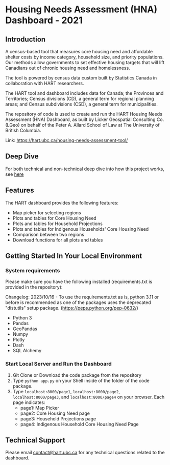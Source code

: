 # Housing Needs Assessment (HNA) Dashboard - 2021

## Introduction

A census-based tool that measures core housing need and affordable shelter costs by income category, household size, and priority populations. Our methods allow governments to set effective housing targets that will lift Canadians out of chronic housing need and homelessness.

The tool is powered by census data custom built by Statistics Canada in collaboration with HART researchers.

The HART tool and dashboard includes data for Canada; the Provinces and Territories; Census divisions (CD), a general term for regional planning areas; and Census subdivisions (CSD), a general term for municipalities.  

The repository of code is used to create and run the HART Housing Needs Assessment (HNA) Dashboard, as built by Licker Geospatial Consulting Co. (LGeo) on behalf of the Peter A. Allard School of Law at The University of British Columbia.

Link: https://hart.ubc.ca/housing-needs-assessment-tool/

## Deep Dive
For both technical and non-technical deep dive into how this project works, see [here](docs/DeepDive.md)

## Features

The HART dashboard provides the following features:

- Map picker for selecting regions
- Plots and tables for Core Housing Need
- Plots and tables for Household Projections
- Plots and tables for Indigenous Households' Core Housing Need
- Comparison between two regions
- Download functions for all plots and tables

## Getting Started In Your Local Environment

### System requirements

Please make sure you have the following installed (requirements.txt is provided in the repository):

Changelog: 
2023/10/16 - To use the requirements.txt as is, python 3.11 or before is recommended as one of the packages uses the 
deprecated "distutils" setup package.  (https://peps.python.org/pep-0632/)

- Python 3
- Pandas
- GeoPandas
- Numpy
- Plotly
- Dash
- SQL Alchemy

### Start Local Server and Run the Dashboard

1. Git Clone or Download the code package from the repository
2. Type `python app.py` on your Shell inside of the folder of the code package.
3. Type `localhost:8000/page1`, `localhost:8000/page2`, `localhost:8000/page3`, and `localhost:8000/page4` on your browser. Each page indicates:
    - page1: Map Picker
    - page2: Core Housing Need page
    - page3: Household Projections page
    - page4: Indigenous Household Core Housing Need Page
    
## Technical Support

Please email contact@hart.ubc.ca for any technical questions related to the dashboard.
